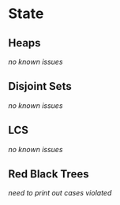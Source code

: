 # State

## Heaps
_no known issues_

## Disjoint Sets
_no known issues_

## LCS
_no known issues_

## Red Black Trees
_need to print out cases violated_